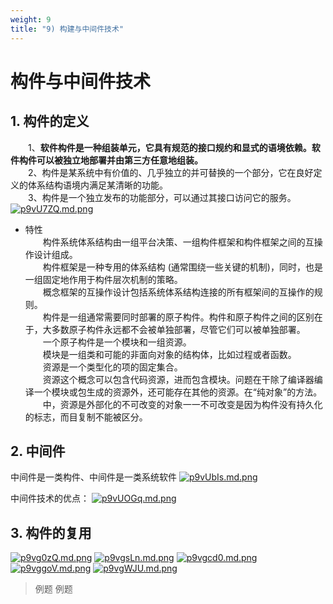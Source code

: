 ```yaml
---
weight: 9
title: "9) 构建与中间件技术"
---
```


# 构件与中间件技术

## 1. 构件的定义
&emsp;&emsp;1、**软件构件是一种组装单元，它具有规范的接口规约和显式的语境依赖。软件构件可以被独立地部署并由第三方任意地组装。**\
&emsp;&emsp;2、构件是某系统中有价值的、几乎独立的并可替换的一个部分，它在良好定义的体系结构语境内满足某清晰的功能。\
&emsp;&emsp;3、构件是一个独立发布的功能部分，可以通过其接口访问它的服务。
[![p9vU7ZQ.md.png](https://s1.ax1x.com/2023/05/31/p9vU7ZQ.md.png)](https://imgse.com/i/p9vU7ZQ)
- 特性\
&emsp;&emsp;构件系统体系结构由一组平台决策、一组构件框架和构件框架之间的互操作设计组成。\
&emsp;&emsp;构件框架是一种专用的体系结构 (通常围绕一些关键的机制)，同时，也是一组固定地作用于构件层次机制的策略。\
&emsp;&emsp;概念框架的互操作设计包括系统体系结构连接的所有框架间的互操作的规则。\
&emsp;&emsp;构件是一组通常需要同时部署的原子构件。构件和原子构件之间的区别在于，大多数原子构件永远都不会被单独部署，尽管它们可以被单独部署。\
&emsp;&emsp;一个原子构件是一个模块和一组资源。\
&emsp;&emsp;模块是一组类和可能的非面向对象的结构体，比如过程或者函数。\
&emsp;&emsp;资源是一个类型化的项的固定集合。\
&emsp;&emsp;资源这个概念可以包含代码资源，进而包含模块。问题在干除了编译器编译一个模块或包生成的资源外，还可能存在其他的资源。在“纯对象”的方法。\
&emsp;&emsp;中，资源是外部化的不可改变的对象一一不可改变是因为构件没有持久化的标志，而目复制不能被区分。

## 2. 中间件
中间件是一类构件、中间件是一类系统软件
[![p9vUbIs.md.png](https://s1.ax1x.com/2023/05/31/p9vUbIs.md.png)](https://imgse.com/i/p9vUbIs)

中间件技术的优点：
[![p9vUOGq.md.png](https://s1.ax1x.com/2023/05/31/p9vUOGq.md.png)](https://imgse.com/i/p9vUOGq)

## 3. 构件的复用
[![p9vg0zQ.md.png](https://s1.ax1x.com/2023/05/31/p9vg0zQ.md.png)](https://imgse.com/i/p9vg0zQ)
[![p9vgsLn.md.png](https://s1.ax1x.com/2023/05/31/p9vgsLn.md.png)](https://imgse.com/i/p9vgsLn)
[![p9vgcd0.md.png](https://s1.ax1x.com/2023/05/31/p9vgcd0.md.png)](https://imgse.com/i/p9vgcd0)
[![p9vggoV.md.png](https://s1.ax1x.com/2023/05/31/p9vggoV.md.png)](https://imgse.com/i/p9vggoV)
[![p9vgWJU.md.png](https://s1.ax1x.com/2023/05/31/p9vgWJU.md.png)](https://imgse.com/i/p9vgWJU)
>例题
>例题